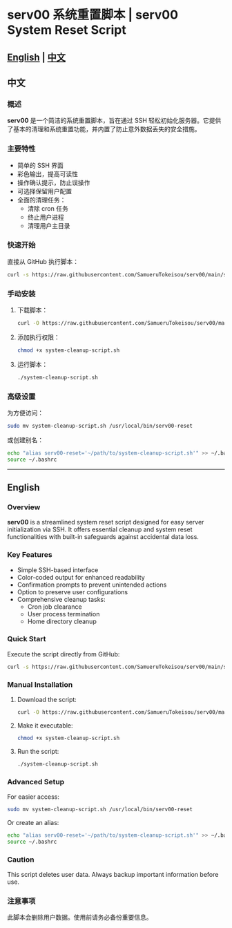 # serv00 系统重置脚本 | serv00 System Reset Script

[English](#english) | [中文](#中文)
---

## 中文

### 概述

**serv00** 是一个简洁的系统重置脚本，旨在通过 SSH 轻松初始化服务器。它提供了基本的清理和系统重置功能，并内置了防止意外数据丢失的安全措施。

### 主要特性

- 简单的 SSH 界面
- 彩色输出，提高可读性
- 操作确认提示，防止误操作
- 可选择保留用户配置
- 全面的清理任务：
  - 清除 cron 任务
  - 终止用户进程
  - 清理用户主目录

### 快速开始

直接从 GitHub 执行脚本：

```bash
curl -s https://raw.githubusercontent.com/SamueruTokeisou/serv00/main/system-cleanup-script.sh | bash
```

### 手动安装

1. 下载脚本：
   ```bash
   curl -O https://raw.githubusercontent.com/SamueruTokeisou/serv00/main/system-cleanup-script.sh
   ```
2. 添加执行权限：
   ```bash
   chmod +x system-cleanup-script.sh
   ```
3. 运行脚本：
   ```bash
   ./system-cleanup-script.sh
   ```

### 高级设置

为方便访问：

```bash
sudo mv system-cleanup-script.sh /usr/local/bin/serv00-reset
```

或创建别名：

```bash
echo "alias serv00-reset='~/path/to/system-cleanup-script.sh'" >> ~/.bashrc
source ~/.bashrc
```
---

## English

### Overview

**serv00** is a streamlined system reset script designed for easy server initialization via SSH. It offers essential cleanup and system reset functionalities with built-in safeguards against accidental data loss.

### Key Features

- Simple SSH-based interface
- Color-coded output for enhanced readability
- Confirmation prompts to prevent unintended actions
- Option to preserve user configurations
- Comprehensive cleanup tasks:
  - Cron job clearance
  - User process termination
  - Home directory cleanup

### Quick Start

Execute the script directly from GitHub:

```bash
curl -s https://raw.githubusercontent.com/SamueruTokeisou/serv00/main/system-cleanup-script.sh | bash
```

### Manual Installation

1. Download the script:
   ```bash
   curl -O https://raw.githubusercontent.com/SamueruTokeisou/serv00/main/system-cleanup-script.sh
   ```
2. Make it executable:
   ```bash
   chmod +x system-cleanup-script.sh
   ```
3. Run the script:
   ```bash
   ./system-cleanup-script.sh
   ```

### Advanced Setup

For easier access:

```bash
sudo mv system-cleanup-script.sh /usr/local/bin/serv00-reset
```

Or create an alias:

```bash
echo "alias serv00-reset='~/path/to/system-cleanup-script.sh'" >> ~/.bashrc
source ~/.bashrc
```

### Caution

This script deletes user data. Always backup important information before use.



### 注意事项

此脚本会删除用户数据。使用前请务必备份重要信息。

